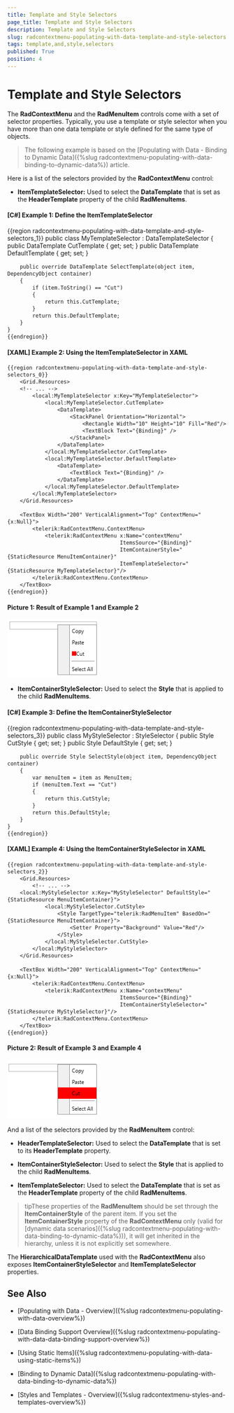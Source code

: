 ```yaml
---
title: Template and Style Selectors
page_title: Template and Style Selectors
description: Template and Style Selectors
slug: radcontextmenu-populating-with-data-template-and-style-selectors
tags: template,and,style,selectors
published: True
position: 4
---
```


# Template and Style Selectors

The __RadContextMenu__ and the __RadMenuItem__ controls come with a set of selector properties. Typically, you use a template or style selector when you have more than one data template or style defined for the same type of objects.

>The following example is based on the [Populating with Data - Binding to Dynamic Data]({%slug radcontextmenu-populating-with-data-binding-to-dynamic-data%}) article.

Here is a list of the selectors provided by the __RadContextMenu__ control:

* __ItemTemplateSelector:__ Used to select the __DataTemplate__ that is set as the __HeaderTemplate__ property of the child __RadMenuItems__.

#### __[C#] Example 1: Define the ItemTemplateSelector__

{{region radcontextmenu-populating-with-data-template-and-style-selectors_1}}
	public class MyTemplateSelector : DataTemplateSelector
    {
        public DataTemplate CutTemplate { get; set; }
        public DataTemplate DefaultTemplate { get; set; }

        public override DataTemplate SelectTemplate(object item, DependencyObject container)
        {
            if (item.ToString() == "Cut")
            {
                return this.CutTemplate;
            }
            return this.DefaultTemplate;
        }
    }
	{{endregion}}

#### __[XAML] Example 2: Using the ItemTemplateSelector in XAML__

	{{region radcontextmenu-populating-with-data-template-and-style-selectors_0}}
		<Grid.Resources>
	    <!-- ... -->
            <local:MyTemplateSelector x:Key="MyTemplateSelector">
                <local:MyTemplateSelector.CutTemplate>
                    <DataTemplate>
                        <StackPanel Orientation="Horizontal">
                            <Rectangle Width="10" Height="10" Fill="Red"/>
                            <TextBlock Text="{Binding}" />
                        </StackPanel>
                    </DataTemplate>
                </local:MyTemplateSelector.CutTemplate>
                <local:MyTemplateSelector.DefaultTemplate>
                    <DataTemplate>
                        <TextBlock Text="{Binding}" />
                    </DataTemplate>
                </local:MyTemplateSelector.DefaultTemplate>
            </local:MyTemplateSelector>
        </Grid.Resources>

        <TextBox Width="200" VerticalAlignment="Top" ContextMenu="{x:Null}">
            <telerik:RadContextMenu.ContextMenu>
                <telerik:RadContextMenu x:Name="contextMenu" 
                                        ItemsSource="{Binding}" 
                                        ItemContainerStyle="{StaticResource MenuItemContainer}"
                                        ItemTemplateSelector="{StaticResource MyTemplateSelector}"/>
            </telerik:RadContextMenu.ContextMenu>
        </TextBox>
    {{endregion}}

#### __Picture 1: Result of Example 1 and Example 2__ 
![](images/RadContextMenu_TemplateAndStyleSelectors_ItemTemplateSelector.PNG)

* __ItemContainerStyleSelector:__ Used to select the __Style__ that is applied to the child __RadMenuItems__.

#### __[C#] Example 3: Define the ItemContainerStyleSelector__

{{region radcontextmenu-populating-with-data-template-and-style-selectors_3}}
	public class MyStyleSelector : StyleSelector
    {
        public Style CutStyle { get; set; }
        public Style DefaultStyle { get; set; }

        public override Style SelectStyle(object item, DependencyObject container)
        {
            var menuItem = item as MenuItem;
            if (menuItem.Text == "Cut")
            {
                return this.CutStyle;
            }
            return this.DefaultStyle;
        }
    }
	{{endregion}}

#### __[XAML] Example 4: Using the ItemContainerStyleSelector in XAML__

	{{region radcontextmenu-populating-with-data-template-and-style-selectors_2}}
		<Grid.Resources>
            <!-- ... -->
	    <local:MyStyleSelector x:Key="MyStyleSelector" DefaultStyle="{StaticResource MenuItemContainer}">
                <local:MyStyleSelector.CutStyle>
                    <Style TargetType="telerik:RadMenuItem" BasedOn="{StaticResource MenuItemContainer}">
                        <Setter Property="Background" Value="Red"/>
                    </Style>
                </local:MyStyleSelector.CutStyle>
            </local:MyStyleSelector>
        </Grid.Resources>

        <TextBox Width="200" VerticalAlignment="Top" ContextMenu="{x:Null}">
            <telerik:RadContextMenu.ContextMenu>
                <telerik:RadContextMenu x:Name="contextMenu"
                                        ItemsSource="{Binding}"  
                                        ItemContainerStyleSelector="{StaticResource MyStyleSelector}"/>
            </telerik:RadContextMenu.ContextMenu>
        </TextBox>
    {{endregion}}

#### __Picture 2: Result of Example 3 and Example 4__ 
![](images/RadContextMenu_TemplateAndStyleSelectors_ItemContainerStyleSelector.PNG)

And a list of the selectors provided by the __RadMenuItem__ control:

* __HeaderTemplateSelector:__ Used to select the __DataTemplate__ that is set to its __HeaderTemplate__ property.

* __ItemContainerStyleSelector:__ Used to select the __Style__ that is applied to the child __RadMenuItems__.

* __ItemTemplateSelector:__ Used to select the __DataTemplate__ that is set as the __HeaderTemplate__ property of the child __RadMenuItems__.

>tipThese properties of the __RadMenuItem__ should be set through the __ItemContainerStyle__ of the parent item. If you set the __ItemContainerStyle__ property of the __RadContextMenu__ only (valid for [dynamic data scenarios]({%slug radcontextmenu-populating-with-data-binding-to-dynamic-data%})), it will get inherited in the hierarchy, unless it is not explicitly set somewhere.

The __HierarchicalDataTemplate__ used with the __RadContextMenu__ also exposes __ItemContainerStyleSelector__ and __ItemTemplateSelector__ properties.

## See Also

 * [Populating with Data - Overview]({%slug radcontextmenu-populating-with-data-overview%})

 * [Data Binding Support Overview]({%slug radcontextmenu-populating-with-data-data-binding-support-overview%})

 * [Using Static Items]({%slug radcontextmenu-populating-with-data-using-static-items%})

 * [Binding to Dynamic Data]({%slug radcontextmenu-populating-with-data-binding-to-dynamic-data%})

 * [Styles and Templates - Overview]({%slug radcontextmenu-styles-and-templates-overview%})
